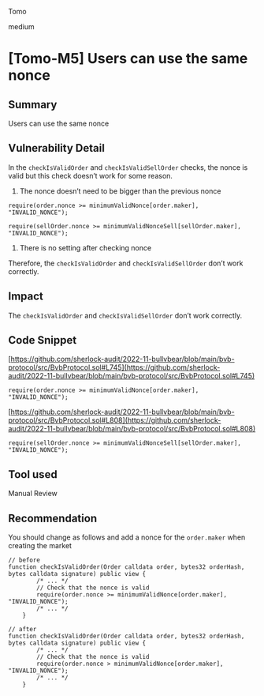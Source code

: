 Tomo

medium

# [Tomo-M5] Users can use the same nonce

## Summary

Users can use the same nonce 

## Vulnerability Detail

In the `checkIsValidOrder` and `checkIsValidSellOrder` checks, the nonce is valid but this check doesn’t work for some reason.

1. The nonce doesn’t need to be bigger than the previous nonce

```solidity
require(order.nonce >= minimumValidNonce[order.maker], "INVALID_NONCE");
```

```solidity
require(sellOrder.nonce >= minimumValidNonceSell[sellOrder.maker], "INVALID_NONCE");
```

1. There is no setting after checking nonce

Therefore, the `checkIsValidOrder` and `checkIsValidSellOrder` don’t work correctly.

## Impact

The `checkIsValidOrder` and `checkIsValidSellOrder` don’t work correctly.

## Code Snippet

[https://github.com/sherlock-audit/2022-11-bullvbear/blob/main/bvb-protocol/src/BvbProtocol.sol#L745](https://github.com/sherlock-audit/2022-11-bullvbear/blob/main/bvb-protocol/src/BvbProtocol.sol#L745)

```solidity
require(order.nonce >= minimumValidNonce[order.maker], "INVALID_NONCE");
```

[https://github.com/sherlock-audit/2022-11-bullvbear/blob/main/bvb-protocol/src/BvbProtocol.sol#L808](https://github.com/sherlock-audit/2022-11-bullvbear/blob/main/bvb-protocol/src/BvbProtocol.sol#L808)

```solidity
require(sellOrder.nonce >= minimumValidNonceSell[sellOrder.maker], "INVALID_NONCE");
```

## Tool used

Manual Review

## Recommendation

You should change as follows and add a nonce for the `order.maker` when creating the market

```solidity
// before
function checkIsValidOrder(Order calldata order, bytes32 orderHash, bytes calldata signature) public view {
        /* ... */
        // Check that the nonce is valid
        require(order.nonce >= minimumValidNonce[order.maker], "INVALID_NONCE");
        /* ... */
    }

// after
function checkIsValidOrder(Order calldata order, bytes32 orderHash, bytes calldata signature) public view {
        /* ... */
        // Check that the nonce is valid
        require(order.nonce > minimumValidNonce[order.maker], "INVALID_NONCE");
        /* ... */
    }
```